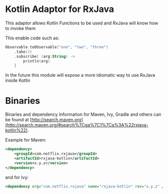 # Kotlin Adaptor for RxJava

This adaptor allows Kotlin Functions to be used and RxJava will know how to invoke them

This enable code such as:

```kotlin
Observable.toObservable("one", "two", "three")
    .take(2)
    .subscribe{ (arg:String) ->
        println(arg)
    }
```

In the future this module will expose a more idiomatic way to use RxJava inside Kotlin

# Binaries

Binaries and dependency information for Maven, Ivy, Gradle and others can be found at [http://search.maven.org](http://search.maven.org/#search%7Cga%7C1%7Ca%3A%22rxjava-kotlin%22).

Example for Maven:

```xml
<dependency>
    <groupId>com.netflix.rxjava</groupId>
    <artifactId>rxjava-kotlin</artifactId>
    <version>x.y.z</version>
</dependency>
```

and for Ivy:

```xml
<dependency org="com.netflix.rxjava" name="rxjava-kotlin" rev="x.y.z" />
```

